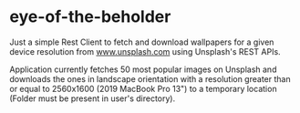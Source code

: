 # eye-of-the-beholder
Just a simple Rest Client to fetch and download wallpapers for a given device resolution from www.unsplash.com using Unsplash's REST APIs.

Application currently fetches 50 most popular images on Unsplash and downloads the ones in landscape orientation with a resolution greater than or equal to 2560x1600 (2019 MacBook Pro 13") to a temporary location (Folder must be present in user's directory).
